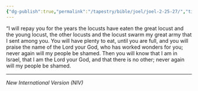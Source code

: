 ```yaml
---
{"dg-publish":true,"permalink":"/tapestry/bible/joel/joel-2-25-27/","title":"Joel 2:25–27","tags":["bible-verse","bible-verse"],"dgHomeLink":true,"dgShowLocalGraph":true,"dgEnableSearch":true}
---
```


“I will repay you for the years the locusts have eaten the great locust and the young locust, the other locusts and the locust swarm my great army that I sent among you.
 You will have plenty to eat, until you are full, and you will praise the name of the Lord your God, who has worked wonders for you; never again will my people be shamed.
 Then you will know that I am in Israel, that I am the Lord your God, and that there is no other; never again will my people be shamed.


---
*New International Version (NIV)*